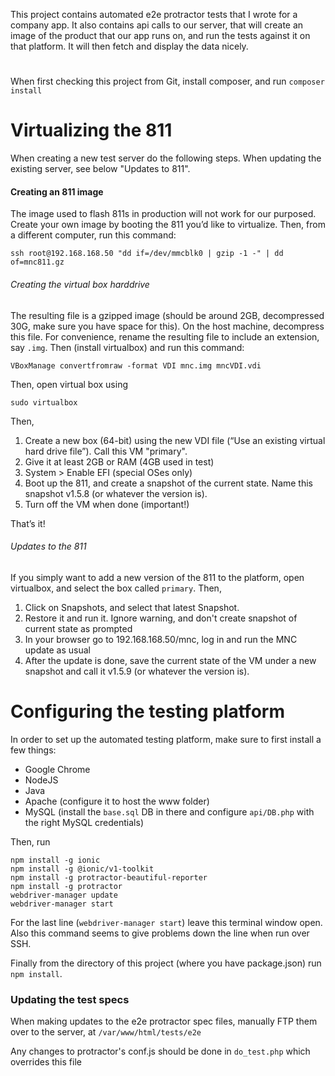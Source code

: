 This project contains automated e2e protractor tests that I wrote for a company app. It also contains api calls to our server, that will create an image of the product that our app runs on, and run the tests against it on that platform. It will then fetch and display the data nicely.
#

When first checking this project from Git, install composer, and run 
```composer install```

# Virtualizing the 811

When creating a new test server do the following steps. When updating the existing server, see below "Updates to 811".

#### Creating an 811 image

The image used to flash 811s in production will not work for our purposed. Create your own image by booting the 811 you’d like to virtualize. Then, from a different computer, run this command:
```
ssh root@192.168.168.50 "dd if=/dev/mmcblk0 | gzip -1 -" | dd of=mnc811.gz
```

###### Creating the virtual box harddrive

The resulting file is a gzipped image (should be around 2GB, decompressed 30G, make sure you have space for this).
On the host machine, decompress this file. For convenience, rename the resulting file to include an extension, say ```.img```.
Then (install virtualbox) and run this command:

```
VBoxManage convertfromraw -format VDI mnc.img mncVDI.vdi
```

Then, open virtual box using
```
sudo virtualbox
```

Then,
1. Create a new box (64-bit) using the new VDI file (“Use an existing virtual hard drive file”). Call this VM "primary".
2. Give it at least 2GB or RAM (4GB used in test)
3. System > Enable EFI (special OSes only)
4. Boot up the 811, and create a snapshot of the current state. Name this snapshot v1.5.8 (or whatever the version is).
5. Turn off the VM when done (important!)

That’s it!

###### Updates to the 811
If you simply want to add a new version of the 811 to the platform, open virtualbox, and select the box called ```primary```.
Then,
1. Click on Snapshots, and select that latest Snapshot.
2. Restore it and run it. Ignore warning, and don't create snapshot of current state as prompted
3. In your browser go to 192.168.168.50/mnc, log in and run the MNC update as usual
4. After the update is done, save the current state of the VM under a new snapshot and call it v1.5.9 (or whatever the version is).

# Configuring the testing platform
In order to set up the automated testing platform,
make sure to first install a few things:
- Google Chrome
- NodeJS
- Java
- Apache (configure it to host the www folder)
- MySQL (install the ```base.sql``` DB in there and configure ```api/DB.php``` with the right MySQL credentials)

Then, run
```
npm install -g ionic
npm install -g @ionic/v1-toolkit
npm install -g protractor-beautiful-reporter
npm install -g protractor
webdriver-manager update
webdriver-manager start
```
For the last line (```webdriver-manager start```) leave this terminal window open. Also this command seems to give problems down the line when run over SSH.

Finally from the directory of this project (where you have package.json) run
```npm install```.

### Updating the test specs
When making updates to the e2e protractor spec files, manually FTP them over to the server, at ```/var/www/html/tests/e2e```

Any changes to protractor's conf.js should be done in ```do_test.php``` which overrides this file
